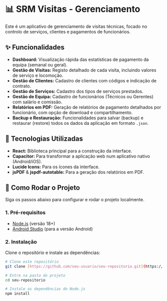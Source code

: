 # 📊 SRM Visitas - Gerenciamento

Este é um aplicativo de gerenciamento de visitas técnicas, focado no controlo de serviços, clientes e pagamentos de funcionários.

## ✨ Funcionalidades

* **Dashboard:** Visualização rápida das estatísticas de pagamento da equipa (semanal ou geral).
* **Gestão de Visitas:** Registo detalhado de cada visita, incluindo valores de serviço e locomoção.
* **Gestão de Clientes:** Cadastro de clientes com códigos e indicação de contrato.
* **Gestão de Serviços:** Cadastro dos tipos de serviços prestados.
* **Gestão de Equipa:** Cadastro de funcionários (Técnicos ou Gerentes) com salário e comissão.
* **Relatórios em PDF:** Geração de relatórios de pagamento detalhados por funcionário, com opção de download e compartilhamento.
* **Backup e Restauração:** Funcionalidades para salvar (backup) e restaurar (restore) todos os dados da aplicação em formato `.json`.

## 🚀 Tecnologias Utilizadas

* **React:** Biblioteca principal para a construção da interface.
* **Capacitor:** Para transformar a aplicação web num aplicativo nativo (Android/iOS).
* **Lucide Icons:** Para os ícones da interface.
* **jsPDF** & **jspdf-autotable:** Para a geração dos relatórios em PDF.

## 🏁 Como Rodar o Projeto

Siga os passos abaixo para configurar e rodar o projeto localmente.

### 1. Pré-requisitos

* [Node.js](https://nodejs.org/) (versão 18+)
* [Android Studio](https://developer.android.com/studio) (para a versão Android)

### 2. Instalação

Clone o repositório e instale as dependências:

```bash
# Clone este repositório
git clone [https://github.com/seu-usuario/seu-repositorio.git](https://github.com/seu-usuario/seu-repositorio.git)

# Entre na pasta do projeto
cd seu-repositorio

# Instale as dependências do Node.js
npm install